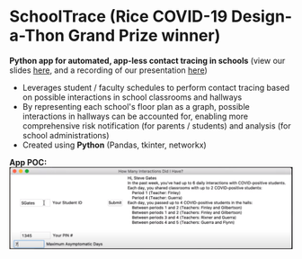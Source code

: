 # SchoolTrace (Rice COVID-19 Design-a-Thon Grand Prize winner)
**Python app for automated, app-less contact tracing in schools** (view our slides [here](https://github.com/nglaze00/SchoolTrace/blob/master/SchoolTrace_presentation.pdf), and a recording of our presentation [here](https://drive.google.com/file/d/1oAxDUcJFzZCAccyVOJ-XIpJvPaL3_XX7/view?usp=sharing))

* Leverages student / faculty schedules to perform contact tracing based on possible interactions in school classrooms and hallways
* By representing each school's floor plan as a graph, possible interactions in hallways can be accounted for, enabling more comprehensive risk notification (for parents / students) and analysis (for school administrations)
* Created using **Python** (Pandas, tkinter, networkx)


**App POC:**
![POC](app_screenshot.png)
